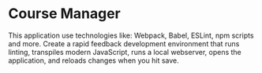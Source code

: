 # Course Manager

This application use technologies like: Webpack, Babel, ESLint, npm scripts and more. Create a rapid feedback development environment that runs linting, transpiles modern JavaScript, runs a local webserver, opens the application, and reloads changes when you hit save.
